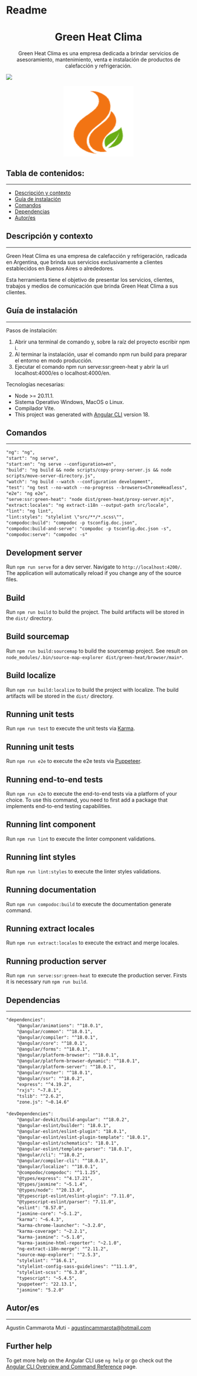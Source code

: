 # Readme

<h1 align="center">Green Heat Clima</h1>
<p align="center"> Green Heat Clima es una empresa dedicada a brindar servicios de asesoramiento, mantenimiento, venta e instalación de productos de calefacción y refrigeración. </p>
<p><img src="https://api.netlify.com/api/v1/badges/61cce66f-167b-4dba-af85-6d66da2457c8/deploy-status"></p>
<p align="center"><img src="src/assets/icons/favicon-192x192.png"/></p>

## Tabla de contenidos:
---

- [Descripción y contexto](#descripción-y-contexto)
- [Guía de instalación](#guía-de-instalación)
- [Comandos](#comandos)
- [Dependencias](#dependencias)
- [Autor/es](#autores)

## Descripción y contexto
---

Green Heat Clima es una empresa de calefacción y refrigeración, radicada en Argentina, que brinda sus servicios exclusivamente a clientes establecidos en Buenos Aires o alrededores.

Esta herramienta tiene el objetivo de presentar los servicios, clientes, trabajos y medios de comunicación que brinda Green Heat Clima a sus clientes.

## Guía de instalación
---

Pasos de instalación:
1. Abrir una terminal de comando y, sobre la raíz del proyecto escribir npm i.
2. Al terminar la instalación, usar el comando npm run build para preparar el entorno en modo producción.
3. Ejecutar el comando npm run serve:ssr:green-heat y abrir la url localhost:4000/es o localhost:4000/en.

Tecnologías necesarias:
- Node >= 20.11.1.
- Sistema Operativo Windows, MacOS o Linux.
- Compilador Vite. 
- This project was generated with [Angular CLI](https://github.com/angular/angular-cli) version 18.

## Comandos
---

    "ng": "ng",
    "start": "ng serve",
    "start:en": "ng serve --configuration=en",
    "build": "ng build && node scripts/copy-proxy-server.js && node scripts/move-server-directory.js",
    "watch": "ng build --watch --configuration development",
    "test": "ng test --no-watch --no-progress --browsers=ChromeHeadless",
    "e2e": "ng e2e",
    "serve:ssr:green-heat": "node dist/green-heat/proxy-server.mjs",
    "extract:locales": "ng extract-i18n --output-path src/locale",
    "lint": "ng lint",
    "lint:styles": "stylelint \"src/**/*.scss\"",
    "compodoc:build": "compodoc -p tsconfig.doc.json",
    "compodoc:build-and-serve": "compodoc -p tsconfig.doc.json -s",
    "compodoc:serve": "compodoc -s"

## Development server

Run `npm run serve` for a dev server. Navigate to `http://localhost:4200/`. The application will automatically reload if you change any of the source files.

## Build

Run `npm run build` to build the project. The build artifacts will be stored in the `dist/` directory.

## Build sourcemap

Run `npm run build:sourcemap` to build the sourcemap project. See result on `node_modules/.bin/source-map-explorer dist/green-heat/browser/main*`.

## Build localize

Run `npm run build:localize` to build the project with localize. The build artifacts will be stored in the `dist/` directory.

## Running unit tests

Run `npm run test` to execute the unit tests via [Karma](https://karma-runner.github.io).

## Running unit tests

Run `npm run e2e` to execute the e2e tests via [Puppeteer](https://github.com/puppeteer/puppeteer).

## Running end-to-end tests

Run `npm run e2e` to execute the end-to-end tests via a platform of your choice. To use this command, you need to first add a package that implements end-to-end testing capabilities.

## Running lint component

Run `npm run lint` to execute the linter component validations.

## Running lint styles

Run `npm run lint:styles` to execute the linter styles validations.

## Running documentation

Run `npm run compodoc:build` to execute the documentation generate command.

## Running extract locales

Run `npm run extract:locales` to execute the extract and merge locales.

## Running production server

Run `npm run serve:ssr:green-heat` to execute the production server. Firsts it is necessary run `npm run build`.

## Dependencias
---

    "dependencies":
        "@angular/animations": "^18.0.1",
        "@angular/common": "^18.0.1",
        "@angular/compiler": "^18.0.1",
        "@angular/core": "^18.0.1",
        "@angular/forms": "^18.0.1",
        "@angular/platform-browser": "^18.0.1",
        "@angular/platform-browser-dynamic": "^18.0.1",
        "@angular/platform-server": "^18.0.1",
        "@angular/router": "^18.0.1",
        "@angular/ssr": "^18.0.2",
        "express": "^4.19.2",
        "rxjs": "~7.8.1",
        "tslib": "^2.6.2",
        "zone.js": "~0.14.6"

    "devDependencies":
        "@angular-devkit/build-angular": "^18.0.2",
        "@angular-eslint/builder": "18.0.1",
        "@angular-eslint/eslint-plugin": "18.0.1",
        "@angular-eslint/eslint-plugin-template": "18.0.1",
        "@angular-eslint/schematics": "18.0.1",
        "@angular-eslint/template-parser": "18.0.1",
        "@angular/cli": "^18.0.2",
        "@angular/compiler-cli": "^18.0.1",
        "@angular/localize": "^18.0.1",
        "@compodoc/compodoc": "^1.1.25",
        "@types/express": "^4.17.21",
        "@types/jasmine": "~5.1.4",
        "@types/node": "^20.13.0",
        "@typescript-eslint/eslint-plugin": "7.11.0",
        "@typescript-eslint/parser": "7.11.0",
        "eslint": "8.57.0",
        "jasmine-core": "~5.1.2",
        "karma": "~6.4.3",
        "karma-chrome-launcher": "~3.2.0",
        "karma-coverage": "~2.2.1",
        "karma-jasmine": "~5.1.0",
        "karma-jasmine-html-reporter": "~2.1.0",
        "ng-extract-i18n-merge": "^2.11.2",
        "source-map-explorer": "^2.5.3",
        "stylelint": "^16.6.1",
        "stylelint-config-sass-guidelines": "^11.1.0",
        "stylelint-scss": "^6.3.0",
        "typescript": "~5.4.5",
        "puppeteer": "22.13.1",
        "jasmine": "5.2.0"

## Autor/es
---

Agustin Cammarota Muti - agustincammarota@hotmail.com 

## Further help

To get more help on the Angular CLI use `ng help` or go check out the [Angular CLI Overview and Command Reference](https://angular.io/cli) page.
